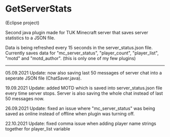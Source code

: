 # GetServerStats
(Eclipse project)

Second java plugin made for TUK Minecraft server that saves server statistics to a JSON file.

Data is being refreshed every 15 seconds in the server_status.json file.
Currently saves data for "mc_server_status", "player_count", "player_list", "motd" and "motd_author".
(this is only one of my few plugins)

***

05.09.2021 Update: now also saving last 50 messages of server chat into a seperate JSON file (ChatSaver.java).

19.09.2021 Update: added MOTD which is saved into server_status.json file every time server stops. Server is also saving the whole chat instead of last 50 messages now.

26.09.2021 Update: fixed an issue where "mc_server_status" was being saved as online instead of offline when plugin was turning off.

22.10.2021 Update: fixed comma issue when adding player name strings together for player_list variable
